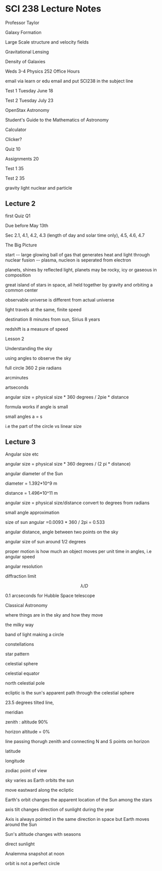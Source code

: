 # SCI 238 Lecture Notes

Professor Taylor 

Galaxy Formation 

Large Scale structure and velocity fields

Gravitational Lensing 

Density of Galaxies 

Weds 3-4 Physics 252 Office Hours 

email via learn or edu email and put SCI238 in the subject line 

Test 1 Tuesday June 18 

Test 2 Tuesday July 23

OpenStax Astronomy 

Student's Guide to the Mathematics of Astronomy 

Calculator 

Clicker? 

Quiz 10

Assignments 20 

Test 1 35

Test 2 35 

gravity light nuclear and particle 

## Lecture 2 

first Quiz Q1 

Due before May 13th 

Sec 2.1, 4.1, 4.2, 4.3 (length of day and solar time only), 4.5, 4.6, 4.7

The Big Picture 

start -- large glowing ball of gas that generates heat and light through nuclear fusion -- plasma, nucleon is seperated from electron 


planets, shines by reflected light, planets may be rocky, icy or gaseous in composition 

great island of stars in space, all held together by gravity and orbiting a common center

observable universe is different from actual universe 

light travels at the same, finite speed 

destination 8 minutes from sun, Sirius 8 years 

redshift is a measure of speed 

Lesson 2 

Understanding the sky 

using angles to observe the sky 

full circle 360 2 pie radians 

arcminutes 

artseconds 

angular size = physical size * 360 degrees / 2pie * distance 

formula works if angle is small 

small angles a = s 

i.e the part of the circle vs linear size 

## Lecture 3 

Angular size  etc

angular size = physical size * 360 degrees / (2 pi * distance)


angular diameter of the Sun 

diameter = 1.392*10^9 m 

distance = 1.496*10^11 m 

angular size = physical size/distance convert to degrees from radians

small angle approximation

size of sun angular =0.0093 * 360 / 2pi = 0.533 

angular distance, angle between two points on the sky 

angular size of sun around 1/2 degrees 

proper motion is how much an object moves per unit time in angles, i.e angular speed 

angular resolution 

diffraction limit 

$$ \lambda / D $$

0.1 arcseconds for Hubble Space telescope 

Classical Astronomy 

where things are in the sky and how they move

the milky way 

band of light making a circle 

constellations

star pattern 

celestial sphere 

celestial equator 

north celestial pole 

ecliptic is the sun's apparent path through the celestial sphere 

23.5 degrees tilted line, 

meridian 

zenith : altitude 90% 

horizon altitude = 0% 

line passing thorugh zenith and connecting N and S points on horizon

latitude 

longitude 

zodiac point of view 

sky varies as Earth orbits the sun 

move eastward along the ecliptic 

Earth's orbit changes the apparent location of the Sun among the stars

axis tilt changes direction of sunlight during the year 

Axis is always pointed in the same direction in space but Earth moves around the Sun 

Sun's altitude changes with seasons 

direct sunlight 

Analemma snapshot at noon

orbit is not a perfect circle